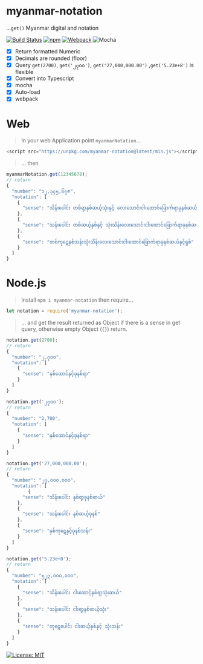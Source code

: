 # myanmar-notation
...`get()` Myanmar digital and notation

[![Build Status][travis]][travis-url]
[![npm][npm-download]][npm-dl-url]
[![Webpack][webpack-check]][webpack-url]
![Mocha][test-mocha]


- [x] Return formatted Numeric
- [x] Decimals are rounded (floor)
- [x] Query `get(2700)`, `get('၂၇၀၀')`, `get('27,000,000.00')` ,`get('5.23e+8')` is flexible
- [x] Convert into Typescript
- [x] mocha
- [x] Auto-load
- [x] webpack

# Web
> In your web Application point `myanmarNotation`...

```js
<script src="https://unpkg.com/myanmar-notation@latest/min.js"></script>
```
> ... then

```js
myanmarNotation.get(12345678);
// return
{
  "number": "၁၂,၃၄၅,၆၇၈",
  "notation": [
    {
      "sense": "သိန်းပေါင်း တစ်ရာ့နှစ်ဆယ့်သုံးနှင့် လေးသောင်းငါးထောင်ခြောက်ရာခုနစ်ဆယ်နှင့်ရှစ်"
    },
    {
      "sense": "သန်းပေါင်း တစ်ဆယ့်နှစ်နှင့် သုံးသိန်းလေးသောင်းငါးထောင်ခြောက်ရာခုနစ်ဆယ်နှင့်ရှစ်"
    },
    {
      "sense": "တစ်ကု​ဋေ​နှစ်သန်းသုံးသိန်းလေးသောင်းငါးထောင်ခြောက်ရာခုနစ်ဆယ်နှင့်ရှစ်"
    }
  ]
}
```

# Node.js

> Install `npm i myanmar-notation` then require...

```js
let notation = require('myanmar-notation');
```
> ... and get the result returned as Object if there is a sense in get query, otherwise empty Object (`{}`) return.

```js
notation.get(2700);
// return
{
  "number": "၂,၇၀၀",
  "notation": [
    {
      "sense": "နှစ်ထောင်နှင့်ခုနစ်ရာ"
    }
  ]
}

notation.get('၂၇၀၀');
// return
{
  "number": "2,700",
  "notation": [
    {
      "sense": "နှစ်ထောင်နှင့်ခုနစ်ရာ"
    }
  ]
}

notation.get('27,000,000.00');
// return
{
  "number": "၂၇,၀၀၀,၀၀၀",
  "notation": [
		{
      "sense": "သိန်းပေါင်း နှစ်ရာ့ခုနစ်ဆယ်"
    },
    {
      "sense": "သန်းပေါင်း နှစ်ဆယ့်ခုနစ်"
    },
    {
      "sense": "နှစ်ကု​ဋေ​နှင့်ခုနစ်သန်း"
    }
  ]
}

notation.get('5.23e+8');
// return
{
  "number": "၅၂၃,၀၀၀,၀၀၀",
  "notation": [
    {
      "sense": "သိန်းပေါင်း ငါးထောင့်နှစ်ရာ့သုံးဆယ်"
    },
    {
      "sense": "သန်းပေါင်း ငါးရာ့နှစ်ဆယ့်သုံး"
    },
    {
      "sense": "ကု​ဋေ​ပေါင်း ငါးဆယ့်နှစ်နှင့် သုံးသန်း"
    }
  ]
}
```

[![License: MIT][license]][license-url]

[test-mocha]: https://img.shields.io/badge/test-mocha-green.svg?longCache=true
[webpack-check]: https://img.shields.io/badge/webpack-yes-green.svg?longCache=true
[webpack-url]: https://unpkg.com/myanmar-notation@latest/min.js
[travis]: https://travis-ci.com/khensolomon/myanmar-notation.svg
[travis-url]: https://travis-ci.org/khensolomon/myanmar-notation
[npm-download]: https://img.shields.io/npm/dt/myanmar-notation.svg
[npm-dl-url]: https://www.npmjs.com/package/myanmar-notation
[license]: https://img.shields.io/badge/License-MIT-brightgreen.svg?longCache=true&style=popout-square
[license-url]: https://opensource.org/licenses/MIT
